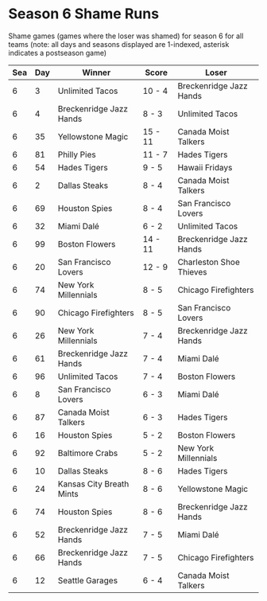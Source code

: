 # Season 6 Shame Runs



Shame games (games where the loser was shamed) for season 6 for all teams (note: all days and seasons displayed are 1-indexed, asterisk indicates a postseason game)


| Sea | Day | Winner | Score | Loser | 
| ------ |------ |------ |------ |------ |
| 6 | 3 | Unlimited Tacos | 10 - 4 | Breckenridge Jazz Hands | 
| 6 | 4 | Breckenridge Jazz Hands | 8 - 3 | Unlimited Tacos | 
| 6 | 35 | Yellowstone Magic | 15 - 11 | Canada Moist Talkers | 
| 6 | 81 | Philly Pies | 11 - 7 | Hades Tigers | 
| 6 | 54 | Hades Tigers | 9 - 5 | Hawaii Fridays | 
| 6 | 2 | Dallas Steaks | 8 - 4 | Canada Moist Talkers | 
| 6 | 69 | Houston Spies | 8 - 4 | San Francisco Lovers | 
| 6 | 32 | Miami Dalé | 6 - 2 | Unlimited Tacos | 
| 6 | 99 | Boston Flowers | 14 - 11 | Breckenridge Jazz Hands | 
| 6 | 20 | San Francisco Lovers | 12 - 9 | Charleston Shoe Thieves | 
| 6 | 74 | New York Millennials | 8 - 5 | Chicago Firefighters | 
| 6 | 90 | Chicago Firefighters | 8 - 5 | San Francisco Lovers | 
| 6 | 26 | New York Millennials | 7 - 4 | Breckenridge Jazz Hands | 
| 6 | 61 | Breckenridge Jazz Hands | 7 - 4 | Miami Dalé | 
| 6 | 96 | Unlimited Tacos | 7 - 4 | Boston Flowers | 
| 6 | 8 | San Francisco Lovers | 6 - 3 | Miami Dalé | 
| 6 | 87 | Canada Moist Talkers | 6 - 3 | Hades Tigers | 
| 6 | 16 | Houston Spies | 5 - 2 | Boston Flowers | 
| 6 | 92 | Baltimore Crabs | 5 - 2 | New York Millennials | 
| 6 | 10 | Dallas Steaks | 8 - 6 | Hades Tigers | 
| 6 | 24 | Kansas City Breath Mints | 8 - 6 | Yellowstone Magic | 
| 6 | 74 | Houston Spies | 8 - 6 | Breckenridge Jazz Hands | 
| 6 | 52 | Breckenridge Jazz Hands | 7 - 5 | Miami Dalé | 
| 6 | 66 | Breckenridge Jazz Hands | 7 - 5 | Chicago Firefighters | 
| 6 | 12 | Seattle Garages | 6 - 4 | Canada Moist Talkers | 


